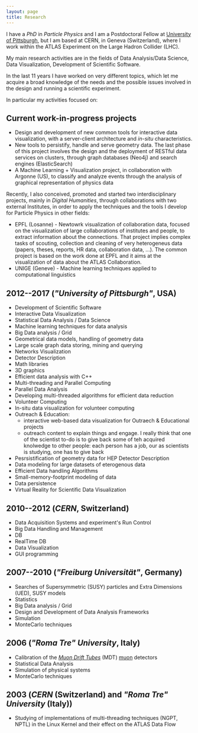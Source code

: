 ```yaml
---
layout: page
title: Research
---
```


I have a *PhD* in *Particle Physics* and I am a Postdoctoral Fellow at [University of Pittsburgh](http://www.physicsandastronomy.pitt.edu/people/riccardo-maria-bianchi), but I am based at CERN, in Geneva (Switzerland), where I work within the ATLAS Experiment on the Large Hadron Collider (LHC).

My main research activities are in the fields of
Data Analysis/Data Science, Data Visualization, Development of Scientific Software.


In the last 11 years I have worked on very different topics, which let me acquire a broad knowledge of the needs and the possible issues involved in the design and running a scientific experiment.

In particular my activities focused on:

## Current work-in-progress projects

* Design and development of new common tools for interactive data visualization, with a server-client architecture and *in-situ* characteristics.
* New tools to persistify, handle and serve geometry data. The last phase of this project involves the design and the deployment of RESTful data services on clusters, through graph databases (Neo4j) and search engines (ElasticSearch)
* A Machine Learning + Visualization project, in collaboration with Argonne (US), to classify and analyze events through the analysis of graphical representation of physics data

Recently, I also conceived, promoted and started two interdisciplinary projects, mainly in *Digital Humanities*, through collaborations with two external Institutes, in order to apply the techniques and the tools I develop for Particle Physics in other fields:

* EPFL (Losanne) - Newtowrk visualization of collaboration data, focused on the visualization of large collaborations of institutes and people, to extract information about the connections. That project implies complex tasks of scouting, collection and cleaning of very heterogeneus data (papers, theses, reports, HR data, collaboration data, ...). The common project is based on the work done at EPFL and it aims at the visualization of data about the ATLAS Collaboration.
* UNIGE (Geneve) - Machine learning techniques applied to computational linguistics  



## 2012--2017 (*"University of Pittsburgh"*, USA)

* Development of Scientific Software
* Interactive Data Visualization
* Statistical Data Analysis / Data Science
* Machine learning techniques for data analysis
* Big Data analysis / Grid
* Geometrical data models, handling of geometry data
* Large scale graph data storing, mining and querying
* Networks Visualization
* Detector Description
* Math libraries
* 3D graphics
* Efficient data analysis with C++
* Multi-threading and Parallel Computing
* Parallel Data Analysis
* Developing multi-threaded algorithms for efficient data reduction
* Volunteer Computing
* In-situ data visualization for volunteer computing
* Outreach & Education:
  * interactive web-based data visualization  for Outraech & Educational projects
  * outreach content to explain things and engage. I really think that one of the scientist to-do is to give back some of teh acquired knolwedge to other people: each person has a job, our as scientists is studying, one has to give back
* Pesrsistification of geometry data for HEP Detector Description
* Data modeling for large datasets of eterogenous data
* Efficient Data handling Algorithms
* Small-memory-footprint modeling of data
* Data persistence
* Virtual Reality for Scientific Data Visualization


## 2010--2012 (*CERN*, Switzerland)

* Data Acquisition Systems and experiment's Run Control
* Big Data Handling and Management
* DB
* RealTime DB
* Data Visualization
* GUI programming

## 2007--2010 (*"Freiburg Universität"*, Germany)

* Searches of Supersymmetric (SUSY) particles and Extra Dimensions (UED), SUSY models
* Statistics
* Big Data analysis / Grid
* Design and Development of Data Analysis Frameworks
* Simulation
* MonteCarlo techniques


## 2006 (*"Roma Tre" University*, Italy)

* Calibration of the [*Muon Drift Tubes*](http://dx.doi.org/10.1016/j.nima.2008.09.031) (MDT) [muon](https://en.wikipedia.org/wiki/Muon) detectors
* Statistical Data Analysis
* Simulation of physical systems
* MonteCarlo techniques

## 2003 (*CERN* (Switzerland) and *"Roma Tre" University* (Italy))

* Studying of implementations of multi-threading techniques (NGPT, NPTL) in the Linux Kernel and their effect on the ATLAS Data Flow 
